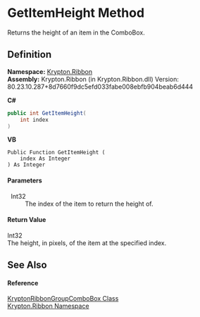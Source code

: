 # GetItemHeight Method


Returns the height of an item in the ComboBox.



## Definition
**Namespace:** <a href="1e9bc734-cff9-e9b8-f013-94cdac669794.md">Krypton.Ribbon</a>  
**Assembly:** Krypton.Ribbon (in Krypton.Ribbon.dll) Version: 80.23.10.287+8d7660f9dc5efd033fabe008ebfb904beab6d444

**C#**
``` C#
public int GetItemHeight(
	int index
)
```
**VB**
``` VB
Public Function GetItemHeight ( 
	index As Integer
) As Integer
```



#### Parameters
<dl><dt>  Int32</dt><dd>The index of the item to return the height of.</dd></dl>

#### Return Value
Int32  
The height, in pixels, of the item at the specified index.

## See Also


#### Reference
<a href="e96bb369-1b1e-d331-dbf1-79608ed1a03f.md">KryptonRibbonGroupComboBox Class</a>  
<a href="1e9bc734-cff9-e9b8-f013-94cdac669794.md">Krypton.Ribbon Namespace</a>  
